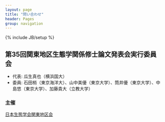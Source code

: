 ```yaml
---
layout: page
title: "問い合わせ"
header: Pages
group: navigation
---
```

{% include JB/setup %}

## 第35回関東地区生態学関係修士論文発表会実行委員会

* 代表: 瓜生真也（横浜国大）
* 委員: 石田梢（東京海洋大）、山中美優（東京大学）、筒井優（東京大学）、中島悠（東京大学）、加藤貴大（立教大学）

### 主催

 [日本生態学会関東地区会](http://www.esj-k.jp)